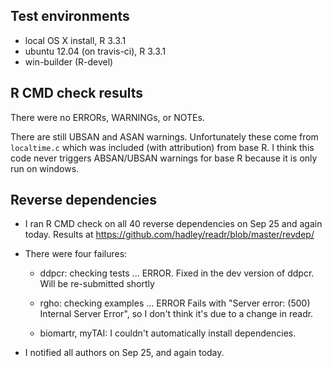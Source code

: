 ## Test environments
* local OS X install, R 3.3.1
* ubuntu 12.04 (on travis-ci), R 3.3.1
* win-builder (R-devel)

## R CMD check results
There were no ERRORs, WARNINGs, or NOTEs.

There are still UBSAN and ASAN warnings. Unfortunately these come from `localtime.c` which was included (with attribution) from base R. I think this code never triggers ABSAN/UBSAN warnings for base R because it is only run on windows.

## Reverse dependencies

* I ran R CMD check on all 40 reverse dependencies on Sep 25 and again today.
  Results at https://github.com/hadley/readr/blob/master/revdep/
  
* There were four failures:

  * ddpcr: checking tests ... ERROR.
    Fixed in the dev version of ddpcr. Will be re-submitted shortly
  
  * rgho: checking examples ... ERROR
    Fails with "Server error: (500) Internal Server Error", so I don't think
    it's due to a change in readr.

  * biomartr, myTAI: I couldn't automatically install dependencies.
  
* I notified all authors on Sep 25, and again today.
